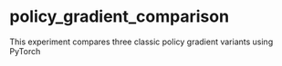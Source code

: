 # policy_gradient_comparison
This experiment compares three classic policy gradient variants using PyTorch
